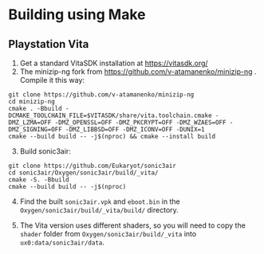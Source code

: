# Building using Make

## Playstation Vita
1. Get a standard VitaSDK installation at https://vitasdk.org/
2. The minizip-ng fork from https://github.com/v-atamanenko/minizip-ng . Compile it this way:
```
git clone https://github.com/v-atamanenko/minizip-ng
cd minizip-ng
cmake . -Bbuild -DCMAKE_TOOLCHAIN_FILE=$VITASDK/share/vita.toolchain.cmake -DMZ_LZMA=OFF -DMZ_OPENSSL=OFF -DMZ_PKCRYPT=OFF -DMZ_WZAES=OFF -DMZ_SIGNING=OFF -DMZ_LIBBSD=OFF -DMZ_ICONV=OFF -DUNIX=1
cmake --build build -- -j$(nproc) && cmake --install build
```
3. Build sonic3air:
```
git clone https://github.com/Eukaryot/sonic3air
cd sonic3air/Oxygen/sonic3air/build/_vita/
cmake -S. -Bbuild
cmake --build build -- -j$(nproc)
```
4. Find the built `sonic3air.vpk` and `eboot.bin` in the `Oxygen/sonic3air/build/_vita/build/` directory.

5. The Vita version uses different shaders, so you will need to copy the `shader` folder from `Oxygen/sonic3air/build/_vita` into `ux0:data/sonic3air/data`.
